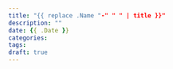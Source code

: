 ```yaml
---
title: "{{ replace .Name "-" " " | title }}"
description: ""
date: {{ .Date }}
categories:
tags:
draft: true
---
```


